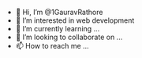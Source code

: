 - 👋 Hi, I’m @1GauravRathore
- 👀 I’m interested in web development 
- 🌱 I’m currently learning ...
- 💞️ I’m looking to collaborate on ...
- 📫 How to reach me ...

<!---
1GauravRathore/1GauravRathore is a ✨ special ✨ repository because its `README.md` (this file) appears on your GitHub profile.
You can click the Preview link to take a look at your changes.
--->
